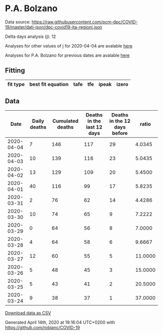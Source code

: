 # P.A. Bolzano

Data source: https://raw.githubusercontent.com/pcm-dpc/COVID-19/master/dati-json/dpc-covid19-ita-regioni.json

Delta days analysis (j): 12

Analyses for other values of j for 2020-04-04 are avalable [here](../2020-04-04/README.md)

Analyses for P.A. Bolzano for previous dates are avalable [here](../README.md)

## Fitting 
|fit type|best fit equation|tafe|tfe|ipeak|izero|
|-------|-----|--------|------|---|---|

## Data
|Date|Daily deaths|Cumulated deaths|Deaths in the last 12 days|Deaths in the 12 days before|ratio|
|----|----------|-----------|-------|--------------------|-----|
|2020-04-04|7|146|117|29|4.0345|
|2020-04-03|10|139|116|23|5.0435|
|2020-04-02|13|129|109|20|5.4500|
|2020-04-01|40|116|99|17|5.8235|
|2020-03-31|2|76|62|14|4.4286|
|2020-03-30|10|74|65|9|7.2222|
|2020-03-29|0|64|56|8|7.0000|
|2020-03-28|4|64|58|6|9.6667|
|2020-03-27|12|60|55|5|11.0000|
|2020-03-26|5|48|45|3|15.0000|
|2020-03-25|5|43|41|2|20.5000|
|2020-03-24|9|38|37|1|37.0000|

[Download data as CSV](COVID-19_p.a._bolzano_j12_2020-04-04.csv)

Generated April 14th, 2020 at 19:16:04 UTC+0200 with https://github.com/robianc/COVID-19
